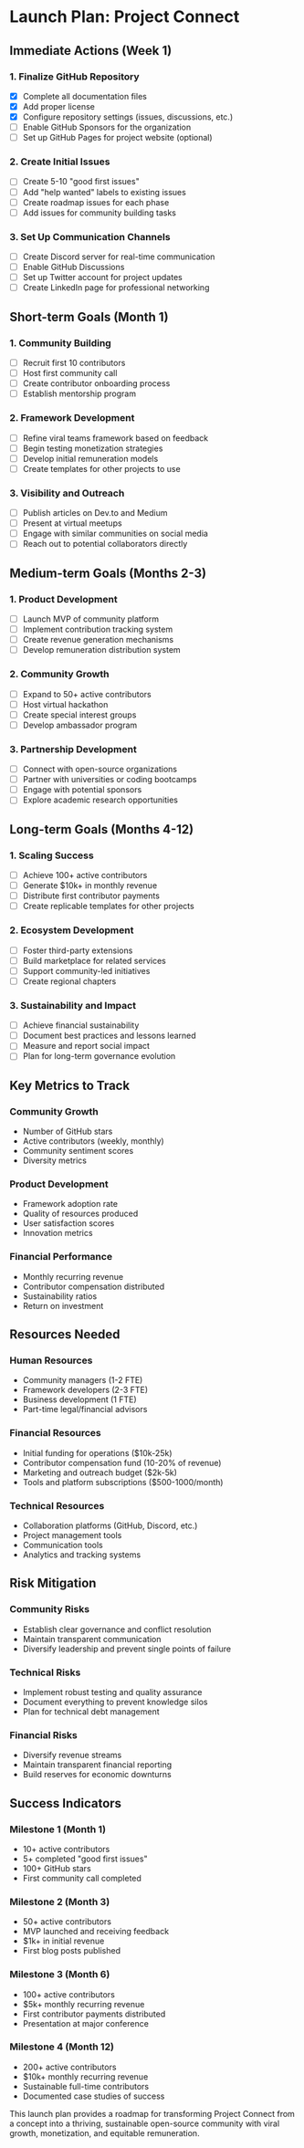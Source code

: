 # Launch Plan: Project Connect

## Immediate Actions (Week 1)

### 1. Finalize GitHub Repository
- [x] Complete all documentation files
- [x] Add proper license
- [x] Configure repository settings (issues, discussions, etc.)
- [ ] Enable GitHub Sponsors for the organization
- [ ] Set up GitHub Pages for project website (optional)

### 2. Create Initial Issues
- [ ] Create 5-10 "good first issues"
- [ ] Add "help wanted" labels to existing issues
- [ ] Create roadmap issues for each phase
- [ ] Add issues for community building tasks

### 3. Set Up Communication Channels
- [ ] Create Discord server for real-time communication
- [ ] Enable GitHub Discussions
- [ ] Set up Twitter account for project updates
- [ ] Create LinkedIn page for professional networking

## Short-term Goals (Month 1)

### 1. Community Building
- [ ] Recruit first 10 contributors
- [ ] Host first community call
- [ ] Create contributor onboarding process
- [ ] Establish mentorship program

### 2. Framework Development
- [ ] Refine viral teams framework based on feedback
- [ ] Begin testing monetization strategies
- [ ] Develop initial remuneration models
- [ ] Create templates for other projects to use

### 3. Visibility and Outreach
- [ ] Publish articles on Dev.to and Medium
- [ ] Present at virtual meetups
- [ ] Engage with similar communities on social media
- [ ] Reach out to potential collaborators directly

## Medium-term Goals (Months 2-3)

### 1. Product Development
- [ ] Launch MVP of community platform
- [ ] Implement contribution tracking system
- [ ] Create revenue generation mechanisms
- [ ] Develop remuneration distribution system

### 2. Community Growth
- [ ] Expand to 50+ active contributors
- [ ] Host virtual hackathon
- [ ] Create special interest groups
- [ ] Develop ambassador program

### 3. Partnership Development
- [ ] Connect with open-source organizations
- [ ] Partner with universities or coding bootcamps
- [ ] Engage with potential sponsors
- [ ] Explore academic research opportunities

## Long-term Goals (Months 4-12)

### 1. Scaling Success
- [ ] Achieve 100+ active contributors
- [ ] Generate $10k+ in monthly revenue
- [ ] Distribute first contributor payments
- [ ] Create replicable templates for other projects

### 2. Ecosystem Development
- [ ] Foster third-party extensions
- [ ] Build marketplace for related services
- [ ] Support community-led initiatives
- [ ] Create regional chapters

### 3. Sustainability and Impact
- [ ] Achieve financial sustainability
- [ ] Document best practices and lessons learned
- [ ] Measure and report social impact
- [ ] Plan for long-term governance evolution

## Key Metrics to Track

### Community Growth
- Number of GitHub stars
- Active contributors (weekly, monthly)
- Community sentiment scores
- Diversity metrics

### Product Development
- Framework adoption rate
- Quality of resources produced
- User satisfaction scores
- Innovation metrics

### Financial Performance
- Monthly recurring revenue
- Contributor compensation distributed
- Sustainability ratios
- Return on investment

## Resources Needed

### Human Resources
- Community managers (1-2 FTE)
- Framework developers (2-3 FTE)
- Business development (1 FTE)
- Part-time legal/financial advisors

### Financial Resources
- Initial funding for operations ($10k-25k)
- Contributor compensation fund (10-20% of revenue)
- Marketing and outreach budget ($2k-5k)
- Tools and platform subscriptions ($500-1000/month)

### Technical Resources
- Collaboration platforms (GitHub, Discord, etc.)
- Project management tools
- Communication tools
- Analytics and tracking systems

## Risk Mitigation

### Community Risks
- Establish clear governance and conflict resolution
- Maintain transparent communication
- Diversify leadership and prevent single points of failure

### Technical Risks
- Implement robust testing and quality assurance
- Document everything to prevent knowledge silos
- Plan for technical debt management

### Financial Risks
- Diversify revenue streams
- Maintain transparent financial reporting
- Build reserves for economic downturns

## Success Indicators

### Milestone 1 (Month 1)
- 10+ active contributors
- 5+ completed "good first issues"
- 100+ GitHub stars
- First community call completed

### Milestone 2 (Month 3)
- 50+ active contributors
- MVP launched and receiving feedback
- $1k+ in initial revenue
- First blog posts published

### Milestone 3 (Month 6)
- 100+ active contributors
- $5k+ monthly recurring revenue
- First contributor payments distributed
- Presentation at major conference

### Milestone 4 (Month 12)
- 200+ active contributors
- $10k+ monthly recurring revenue
- Sustainable full-time contributors
- Documented case studies of success

This launch plan provides a roadmap for transforming Project Connect from a concept into a thriving, sustainable open-source community with viral growth, monetization, and equitable remuneration.